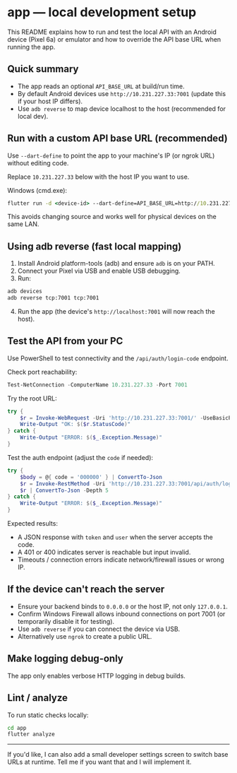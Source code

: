 # app — local development setup

This README explains how to run and test the local API with an Android device
(Pixel 6a) or emulator and how to override the API base URL when running the
app.

## Quick summary
- The app reads an optional `API_BASE_URL` at build/run time.
- By default Android devices use `http://10.231.227.33:7001` (update this if
	your host IP differs).
- Use `adb reverse` to map device localhost to the host (recommended for local
	dev).

## Run with a custom API base URL (recommended)
Use `--dart-define` to point the app to your machine's IP (or ngrok URL)
without editing code.

Replace `10.231.227.33` below with the host IP you want to use.

Windows (cmd.exe):

```cmd
flutter run -d <device-id> --dart-define=API_BASE_URL=http://10.231.227.33:7001
```

This avoids changing source and works well for physical devices on the same
LAN.

## Using adb reverse (fast local mapping)
1. Install Android platform-tools (adb) and ensure `adb` is on your PATH.
2. Connect your Pixel via USB and enable USB debugging.
3. Run:

```cmd
adb devices
adb reverse tcp:7001 tcp:7001
```

4. Run the app (the device's `http://localhost:7001` will now reach the host).

## Test the API from your PC
Use PowerShell to test connectivity and the `/api/auth/login-code` endpoint.

Check port reachability:

```powershell
Test-NetConnection -ComputerName 10.231.227.33 -Port 7001
```

Try the root URL:

```powershell
try {
	$r = Invoke-WebRequest -Uri 'http://10.231.227.33:7001/' -UseBasicParsing -TimeoutSec 5
	Write-Output "OK: $($r.StatusCode)"
} catch {
	Write-Output "ERROR: $($_.Exception.Message)"
}
```

Test the auth endpoint (adjust the `code` if needed):

```powershell
try {
	$body = @{ code = '000000' } | ConvertTo-Json
	$r = Invoke-RestMethod -Uri 'http://10.231.227.33:7001/api/auth/login-code' -Method Post -Body $body -ContentType 'application/json' -TimeoutSec 10
	$r | ConvertTo-Json -Depth 5
} catch {
	Write-Output "ERROR: $($_.Exception.Message)"
}
```

Expected results:
- A JSON response with `token` and `user` when the server accepts the code.
- A 401 or 400 indicates server is reachable but input invalid.
- Timeouts / connection errors indicate network/firewall issues or wrong IP.

## If the device can't reach the server
- Ensure your backend binds to `0.0.0.0` or the host IP, not only `127.0.0.1`.
- Confirm Windows Firewall allows inbound connections on port 7001 (or
	temporarily disable it for testing).
- Use `adb reverse` if you can connect the device via USB.
- Alternatively use `ngrok` to create a public URL.

## Make logging debug-only
The app only enables verbose HTTP logging in debug builds.

## Lint / analyze
To run static checks locally:

```cmd
cd app
flutter analyze
```

---

If you'd like, I can also add a small developer settings screen to switch
base URLs at runtime. Tell me if you want that and I will implement it.

